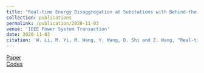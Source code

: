 ```yaml
---
title: "Real-time Energy Disaggregation at Substations with Behind-the-Meter Solar Generation" 
collection: publications
permalink: /publication/2020-11-03 
venue: 'IEEE Power System Transaction' 
date: 2020-11-03 
citation: 'W. Li, M. Yi, M. Wang, Y. Wang, D. Shi and Z. Wang, "Real-time Energy Disaggregation at Substations with Behind-the-Meter Solar Generation," in IEEE Transactions on Power Systems, doi: 10.1109/TPWRS.2020.3035639.'
--- 
```


[Paper](https://ieeexplore.ieee.org/document/9247468)  
[Codes](https://github.com/mengwang6308lab/Energy-Disaggregation)